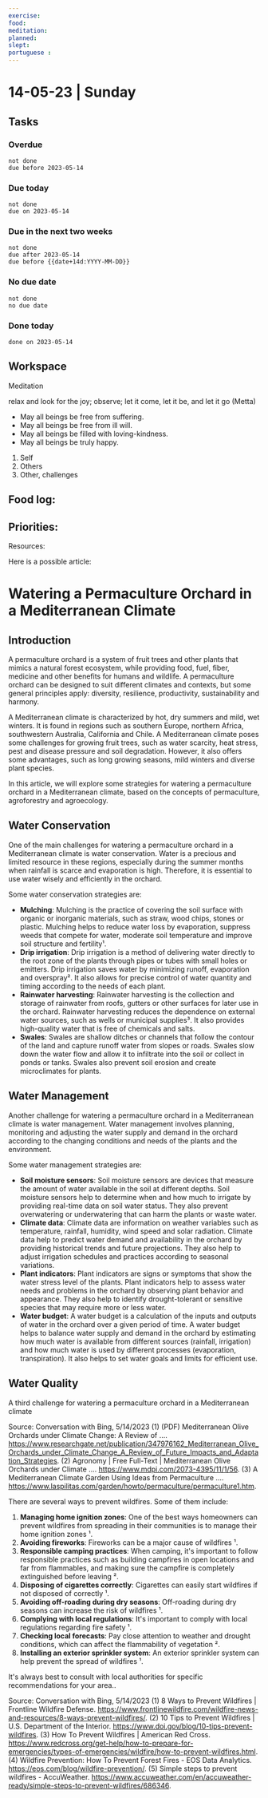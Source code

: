 ```yaml
---
exercise: 
food:
meditation:
planned:
slept:
portuguese :
---
```


# 14-05-23 | Sunday

## Tasks
### Overdue
```tasks
not done
due before 2023-05-14
```

### Due today
```tasks
not done
due on 2023-05-14
```

### Due in the next two weeks
```tasks
not done
due after 2023-05-14
due before {{date+14d:YYYY-MM-DD}}
```

### No due date
```tasks
not done
no due date
```

### Done today
```tasks
done on 2023-05-14
```

## Workspace

Meditation 

relax and look for the joy; observe; let it come, let it be, and let it go
(Metta)
-   May all beings be free from suffering.
-   May all beings be free from ill will.
-   May all beings be filled with loving-kindness.
-   May all beings be truly happy.

1. Self
2. Others
3. Other, challenges

Food log:
- 

Priorities:
- 

Resources:

Here is a possible article:

# Watering a Permaculture Orchard in a Mediterranean Climate

## Introduction

A permaculture orchard is a system of fruit trees and other plants that mimics a natural forest ecosystem, while providing food, fuel, fiber, medicine and other benefits for humans and wildlife. A permaculture orchard can be designed to suit different climates and contexts, but some general principles apply: diversity, resilience, productivity, sustainability and harmony.

A Mediterranean climate is characterized by hot, dry summers and mild, wet winters. It is found in regions such as southern Europe, northern Africa, southwestern Australia, California and Chile. A Mediterranean climate poses some challenges for growing fruit trees, such as water scarcity, heat stress, pest and disease pressure and soil degradation. However, it also offers some advantages, such as long growing seasons, mild winters and diverse plant species.

In this article, we will explore some strategies for watering a permaculture orchard in a Mediterranean climate, based on the concepts of permaculture, agroforestry and agroecology.

## Water Conservation

One of the main challenges for watering a permaculture orchard in a Mediterranean climate is water conservation. Water is a precious and limited resource in these regions, especially during the summer months when rainfall is scarce and evaporation is high. Therefore, it is essential to use water wisely and efficiently in the orchard.

Some water conservation strategies are:

- **Mulching**: Mulching is the practice of covering the soil surface with organic or inorganic materials, such as straw, wood chips, stones or plastic. Mulching helps to reduce water loss by evaporation, suppress weeds that compete for water, moderate soil temperature and improve soil structure and fertility¹.
- **Drip irrigation**: Drip irrigation is a method of delivering water directly to the root zone of the plants through pipes or tubes with small holes or emitters. Drip irrigation saves water by minimizing runoff, evaporation and overspray². It also allows for precise control of water quantity and timing according to the needs of each plant.
- **Rainwater harvesting**: Rainwater harvesting is the collection and storage of rainwater from roofs, gutters or other surfaces for later use in the orchard. Rainwater harvesting reduces the dependence on external water sources, such as wells or municipal supplies³. It also provides high-quality water that is free of chemicals and salts.
- **Swales**: Swales are shallow ditches or channels that follow the contour of the land and capture runoff water from slopes or roads. Swales slow down the water flow and allow it to infiltrate into the soil or collect in ponds or tanks. Swales also prevent soil erosion and create microclimates for plants.

## Water Management

Another challenge for watering a permaculture orchard in a Mediterranean climate is water management. Water management involves planning, monitoring and adjusting the water supply and demand in the orchard according to the changing conditions and needs of the plants and the environment.

Some water management strategies are:

- **Soil moisture sensors**: Soil moisture sensors are devices that measure the amount of water available in the soil at different depths. Soil moisture sensors help to determine when and how much to irrigate by providing real-time data on soil water status. They also prevent overwatering or underwatering that can harm the plants or waste water.
- **Climate data**: Climate data are information on weather variables such as temperature, rainfall, humidity, wind speed and solar radiation. Climate data help to predict water demand and availability in the orchard by providing historical trends and future projections. They also help to adjust irrigation schedules and practices according to seasonal variations.
- **Plant indicators**: Plant indicators are signs or symptoms that show the water stress level of the plants. Plant indicators help to assess water needs and problems in the orchard by observing plant behavior and appearance. They also help to identify drought-tolerant or sensitive species that may require more or less water.
- **Water budget**: A water budget is a calculation of the inputs and outputs of water in the orchard over a given period of time. A water budget helps to balance water supply and demand in the orchard by estimating how much water is available from different sources (rainfall, irrigation) and how much water is used by different processes (evaporation, transpiration). It also helps to set water goals and limits for efficient use.

## Water Quality

A third challenge for watering a permaculture orchard in a Mediterranean climate

Source: Conversation with Bing, 5/14/2023
(1) (PDF) Mediterranean Olive Orchards under Climate Change: A Review of .... https://www.researchgate.net/publication/347976162_Mediterranean_Olive_Orchards_under_Climate_Change_A_Review_of_Future_Impacts_and_Adaptation_Strategies.
(2) Agronomy | Free Full-Text | Mediterranean Olive Orchards under Climate .... https://www.mdpi.com/2073-4395/11/1/56.
(3) A Mediterranean Climate Garden Using Ideas from Permaculture .... https://www.laspilitas.com/garden/howto/permaculture/permaculture1.htm.

There are several ways to prevent wildfires. Some of them include:

1. **Managing home ignition zones**: One of the best ways homeowners can prevent wildfires from spreading in their communities is to manage their home ignition zones ¹.
2. **Avoiding fireworks**: Fireworks can be a major cause of wildfires ¹.
3. **Responsible camping practices**: When camping, it's important to follow responsible practices such as building campfires in open locations and far from flammables, and making sure the campfire is completely extinguished before leaving ².
4. **Disposing of cigarettes correctly**: Cigarettes can easily start wildfires if not disposed of correctly ¹.
5. **Avoiding off-roading during dry seasons**: Off-roading during dry seasons can increase the risk of wildfires ¹.
6. **Complying with local regulations**: It's important to comply with local regulations regarding fire safety ¹.
7. **Checking local forecasts**: Pay close attention to weather and drought conditions, which can affect the flammability of vegetation ².
8. **Installing an exterior sprinkler system**: An exterior sprinkler system can help prevent the spread of wildfires ¹.

It's always best to consult with local authorities for specific recommendations for your area..

Source: Conversation with Bing, 5/14/2023
(1) 8 Ways to Prevent Wildfires | Frontline Wildfire Defense. https://www.frontlinewildfire.com/wildfire-news-and-resources/8-ways-prevent-wildfires/.
(2) 10 Tips to Prevent Wildfires | U.S. Department of the Interior. https://www.doi.gov/blog/10-tips-prevent-wildfires.
(3) How To Prevent Wildfires | American Red Cross. https://www.redcross.org/get-help/how-to-prepare-for-emergencies/types-of-emergencies/wildfire/how-to-prevent-wildfires.html.
(4) Wildfire Prevention: How To Prevent Forest Fires - EOS Data Analytics. https://eos.com/blog/wildfire-prevention/.
(5) Simple steps to prevent wildfires - AccuWeather. https://www.accuweather.com/en/accuweather-ready/simple-steps-to-prevent-wildfires/686346.